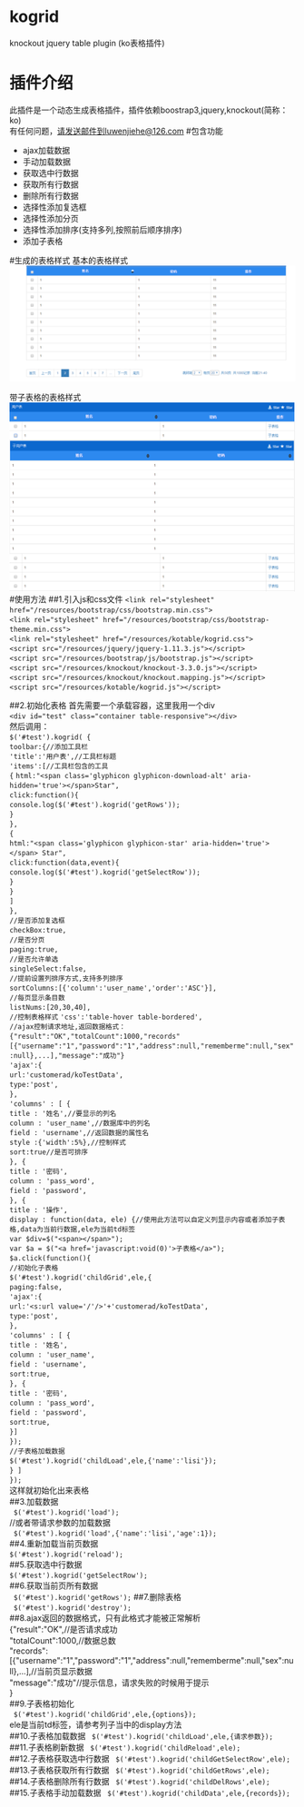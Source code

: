 # kogrid
knockout jquery  table plugin (ko表格插件)
# 插件介绍
此插件是一个动态生成表格插件，插件依赖boostrap3,jquery,knockout(简称：ko)  
有任何问题，请发送邮件到luwenjiehe@126.com
#包含功能  
* ajax加载数据
* 手动加载数据
* 获取选中行数据
* 获取所有行数据
* 删除所有行数据
* 选择性添加复选框
* 选择性添加分页
* 选择性添加排序(支持多列,按照前后顺序排序)
* 添加子表格  
 
#生成的表格样式
基本的表格样式  
![生成的表格](https://github.com/lj1024/kogrid/blob/master/%E7%A4%BA%E4%BE%8B.png)  

带子表格的表格样式  
![带子表格的表格](https://github.com/lj1024/kogrid/blob/master/%E5%B8%A6%E5%AD%90%E8%A1%A8%E6%A0%BC%E7%A4%BA%E4%BE%8B.png)
#使用方法
##1.引入js和css文件
`<link rel="stylesheet" href="/resources/bootstrap/css/bootstrap.min.css">`  
`<link rel="stylesheet" href="/resources/bootstrap/css/bootstrap-theme.min.css">`  
`<link rel="stylesheet" href="/resources/kotable/kogrid.css">`  
`<script src="/resources/jquery/jquery-1.11.3.js"></script>`  
`<script src="/resources/bootstrap/js/bootstrap.js"></script>`  
`<script src="/resources/knockout/knockout-3.3.0.js"></script>`  
`<script src="/resources/knockout/knockout.mapping.js"></script>`  
`<script src="/resources/kotable/kogrid.js"></script>`  

##2.初始化表格
首先需要一个承载容器，这里我用一个div  
`<div id="test" class="container table-responsive"></div>`  
然后调用：  
`$('#test').kogrid( {`    
                `toolbar:{//添加工具栏 `   
			 `'title':'用户表',//工具栏标题`    
			 `'items':[//工具栏包含的工具`    
			        `{`
			        `html:"<span class='glyphicon glyphicon-download-alt' aria-hidden='true'></span>Star",`  
			        `click:function(){`  
			             `console.log($('#test').kogrid('getRows'));`  
			              `}`  
			        `},`  
			        `{`  
			        `html:"<span class='glyphicon glyphicon-star' aria-hidden='true'></span> Star",`  
			        `click:function(data,event){`  
			        	`console.log($('#test').kogrid('getSelectRow'));`  
			            `}`  
			        `}`  
			        `]`  
		 `},`  
		`//是否添加复选框`    
		`checkBox:true,`  
		`//是否分页`  
		`paging:true,`  
		`//是否允许单选`  
		`singleSelect:false,`  
		`//提前设置列排序方式,支持多列排序`  
		`sortColumns:[{'column':'user_name','order':'ASC'}],`  
		`//每页显示条目数`  
		`listNums:[20,30,40],`  
                 `//控制表格样式`
 		`'css':'table-hover table-bordered',`  
     `//ajax控制请求地址,返回数据格式：{"result":"OK","totalCount":1000,"records"[{"username":"1","password":"1","address":null,"rememberme":null,"sex":null},...],"message":"成功"}`  
		`'ajax':{`  
			`url:'customerad/koTestData',`  
			`type:'post',`  
		`},`  
		`'columns' : [ {`  
			`title : '姓名',//要显示的列名`  
			`column : 'user_name',//数据库中的列名`  
			`field : 'username',//返回数据的属性名`  
                        `style :{'width':5%},//控制样式`   
			`sort:true//是否可排序`  
			`}, {`  
			`title : '密码',`  
			`column : 'pass_word',`  
			`field : 'password',`  
		`}, {`  
			`title : '操作',`  
			`display : function(data, ele) {//使用此方法可以自定义列显示内容或者添加子表格,data为当前行数据,ele为当前td标签`  
			`var $div=$("<span></span>");`  
			`var $a = $("<a href='javascript:void(0)'>子表格</a>");`  
			`$a.click(function(){`  
				`//初始化子表格`  
				`$('#test').kogrid('childGrid',ele,{`  
						 `paging:false,`  
						`'ajax':{`  
							`url:'<s:url value='/'/>'+'customerad/koTestData',`  
							`type:'post',`  
						`},`  
						`'columns' : [ {`  
							`title : '姓名',`  
							`column : 'user_name',`  
							`field : 'username',`  
							`sort:true,`  
						`}, {`  
							`title : '密码',`  
							`column : 'pass_word',`  
							`field : 'password',`  
							`sort:true,`  
						`}]`  
					`});`  
					`//子表格加载数据`  
					`$('#test').kogrid('childLoad',ele,{'name':'lisi'});`  
		`} ]`    
	`}); `    
  这样就初始化出来表格  
##3.加载数据  
  ` $('#test').kogrid('load');`  
  //或者带请求参数的加载数据  
 ` $('#test').kogrid('load',{'name':'lisi','age':1});`  
##4.重新加载当前页数据  
  `$('#test').kogrid('reload');`  
##5.获取选中行数据  
   `$('#test').kogrid('getSelectRow');`  
##6.获取当前页所有数据  
  ` $('#test').kogrid('getRows');` 
##7.删除表格  
  ` $('#test').kogrid('destroy');`    
##8.ajax返回的数据格式，只有此格式才能被正常解析  
  {"result":"OK",//是否请求成功  
  "totalCount":1000,//数据总数  
  "records":[{"username":"1","password":"1","address":null,"rememberme":null,"sex":null},...],//当前页显示数据  
  "message":"成功"//提示信息，请求失败的时候用于提示  
  }  
##9.子表格初始化  
   ` $('#test').kogrid('childGrid',ele,{options});`  
   ele是当前td标签，请参考列子当中的display方法   
##10.子表格加载数据
   ` $('#test').kogrid('childLoad',ele,{请求参数});`  
##11.子表格刷新数据
   ` $('#test').kogrid('childReload',ele);`  
##12.子表格获取选中行数据
   ` $('#test').kogrid('childGetSelectRow',ele);`    
##13.子表格获取所有行数据
   ` $('#test').kogrid('childGetRows',ele);`  
##14.子表格删除所有行数据
   ` $('#test').kogrid('childDelRows',ele);`     
##15.子表格手动加载数据
   ` $('#test').kogrid('childData',ele,{records});`   
